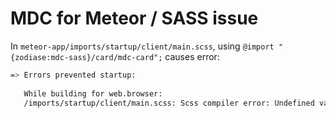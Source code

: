 # MDC for Meteor / SASS issue

In `meteor-app/imports/startup/client/main.scss`, using `@import "{zodiase:mdc-sass}/card/mdc-card";` causes error:

```Bash
=> Errors prevented startup:                  
   
   While building for web.browser:
   /imports/startup/client/main.scss: Scss compiler error: Undefined variable: "$mdc-typography-styles".
```

